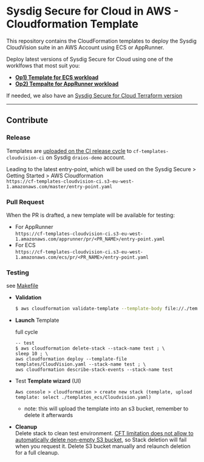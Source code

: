 # Sysdig Secure for Cloud in AWS - Cloudformation Template

This repository contains the CloudFormation templates to deploy the Sysdig
CloudVision suite in an AWS Account using ECS or AppRunner.

Deploy latest versions of Sysdig Secure for Cloud using one of the worklfows that most suit you:

- **[Op1) Template for ECS workload](https://console.aws.amazon.com/cloudformation/home#/stacks/quickCreate?stackName=Sysdig-CloudVision&templateURL=https://cf-templates-cloudvision-ci.s3-eu-west-1.amazonaws.com/ecs/latest/entry-point.yaml)**
- **[Op2) Tempalte for AppRunner workload](https://console.aws.amazon.com/cloudformation/home#/stacks/quickCreate?stackName=Sysdig-CloudVision&templateURL=https://cf-templates-cloudvision-ci.s3-eu-west-1.amazonaws.com/apprunner/latest/entry-point.yaml)**


If needed, we also have an <a href="https://github.com/sysdiglabs/terraform-aws-secure-for-cloud">Sysdig Secure for Cloud Terraform version</a>

--- 

## Contribute


### Release

Templates are [uploaded on the CI release cycle](https://github.com/sysdiglabs/aws-cloudvision-templates/blob/main/.github/workflows/release.yaml#L63) to `cf-templates-cloudvision-ci` on Sysdig `draios-demo` account.

Leading to the latest entry-point, which will be used on the Sysdig Secure > Getting Started > AWS Cloudformation
<br/>`https://cf-templates-cloudvision-ci.s3-eu-west-1.amazonaws.com/master/entry-point.yaml`


### Pull Request

When the PR is drafted, a new template will be available for testing:  
- For AppRunner
<br/>`https://cf-templates-cloudvision-ci.s3-eu-west-1.amazonaws.com/apprunner/pr/<PR_NAME>/entry-point.yaml`
- For ECS
<br/>`https://cf-templates-cloudvision-ci.s3-eu-west-1.amazonaws.com/ecs/pr/<PR_NAME>/entry-point.yaml`


### Testing

see [Makefile](templates_ecs/Makefile)

- **Validation**

  ```bash
  $ aws cloudformation validate-template --template-body file://./templates_ecs/CloudVision.yaml
  ```

- **Launch** Template

  full cycle
  
  ```
  -- test
  $ aws cloudformation delete-stack --stack-name test ; \
  sleep 10 ; \
  aws cloudformation deploy --template-file templates/CloudVision.yaml --stack-name test ; \
  aws cloudformation describe-stack-events --stack-name test
  ```

- Test **Template wizard** (UI)
  ```
  Aws console > cloudformation > create new stack (template, upload template: select ./templates_ecs/Cloudvision.yaml)
  ```
  - note: this will upload the template into an s3 bucket, remember to delete it afterwards 


- **Cleanup** <br/>Delete stack to clean test environment. [CFT limitation does not allow to automatically delete non-empty S3 bucket](https://docs.aws.amazon.com/AWSCloudFormation/latest/UserGuide/aws-properties-s3-bucket.html), so Stack deletion will fail when you request it. Delete S3 bucket manually and relaunch deletion for a full cleanup.

